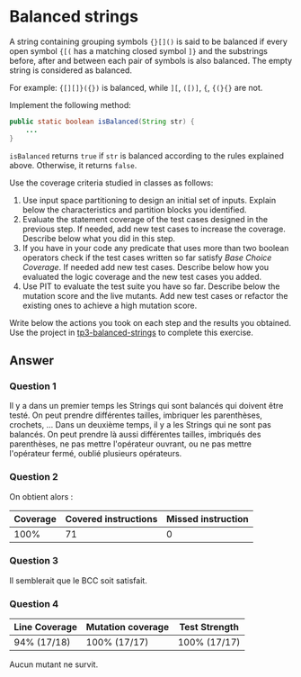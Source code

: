 # Balanced strings

A string containing grouping symbols `{}[]()` is said to be balanced if every open symbol `{[(` has a matching closed symbol `]}` and the substrings before, after and between each pair of symbols is also balanced. The empty string is considered as balanced.

For example: `{[][]}({})` is balanced, while `][`, `([)]`, `{`, `{(}{}` are not.

Implement the following method:

```java
public static boolean isBalanced(String str) {
    ...
}
```

`isBalanced` returns `true` if `str` is balanced according to the rules explained above. Otherwise, it returns `false`.

Use the coverage criteria studied in classes as follows:

1. Use input space partitioning to design an initial set of inputs. Explain below the characteristics and partition blocks you identified.
2. Evaluate the statement coverage of the test cases designed in the previous step. If needed, add new test cases to increase the coverage. Describe below what you did in this step.
3. If you have in your code any predicate that uses more than two boolean operators check if the test cases written so far satisfy *Base Choice Coverage*. If needed add new test cases. Describe below how you evaluated the logic coverage and the new test cases you added.
4. Use PIT to evaluate the test suite you have so far. Describe below the mutation score and the live mutants. Add new test cases or refactor the existing ones to achieve a high mutation score.

Write below the actions you took on each step and the results you obtained.
Use the project in [tp3-balanced-strings](../code/tp3-balanced-strings) to complete this exercise.

## Answer


### Question 1

Il y a dans un premier temps les Strings qui sont balancés qui doivent être testé. On peut prendre différentes tailles, imbriquer les parenthèses, crochets, ...
Dans un deuxième temps, il y a les Strings qui ne sont pas balancés. On peut prendre là aussi différentes tailles, imbriqués des parenthèses, ne pas mettre l'opérateur ouvrant, ou ne pas mettre l'opérateur fermé, oublié plusieurs opérateurs.

### Question 2

On obtient alors :

| Coverage | Covered instructions | Missed instruction |
| ------ | ------ | ------ |
| 100% | 71 | 0 |

### Question 3

Il semblerait que le BCC soit satisfait.

### Question 4

| Line Coverage | Mutation coverage | Test Strength |
| ------ | ------ | ------ |
| 94% (17/18) | 100% (17/17) | 100% (17/17) |

Aucun mutant ne survit.
